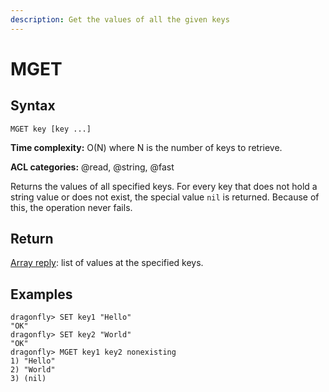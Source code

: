 ```yaml
---
description: Get the values of all the given keys
---
```


# MGET

## Syntax

    MGET key [key ...]

**Time complexity:** O(N) where N is the number of keys to retrieve.

**ACL categories:** @read, @string, @fast

Returns the values of all specified keys.
For every key that does not hold a string value or does not exist, the special
value `nil` is returned.
Because of this, the operation never fails.

## Return

[Array reply](https://redis.io/docs/reference/protocol-spec#resp-arrays): list of values at the specified keys.

## Examples

```shell
dragonfly> SET key1 "Hello"
"OK"
dragonfly> SET key2 "World"
"OK"
dragonfly> MGET key1 key2 nonexisting
1) "Hello"
2) "World"
3) (nil)
```
